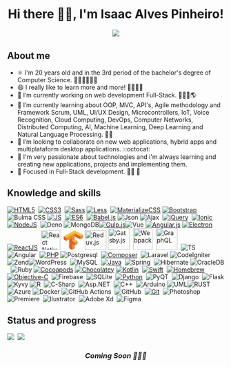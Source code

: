 <h1 align="center">Hi there 👋🏾, I'm Isaac Alves Pinheiro!</h1>
<!-- I created my README.md using Markdown & HTML5 -->
<div align="center"><img src="https://i.pinimg.com/originals/9f/c2/12/9fc2126eec2c0a3876e3f2097af9b983.gif"/></div>

## About me

<ul>
 <li>⚛️ I'm 20 years old and in the 3rd period of the bachelor's degree of Computer Science. 👨🏾‍💻👨🏾‍🔬</li>
 <li>😄 I really like to learn more and more! 🐱‍💻🐱‍👤</li>
 <li>🔭 I’m currently working on web development Full-Stack. 👨🏾‍🚀🌎</li>
 <li>🌱 I’m currently learning about OOP, MVC, API's, Agile methodology and Framework Scrum, UML, UI/UX Design, Microcontrollers, IoT, Voice Recognition, Cloud Computing, DevOps, Computer Networks, Distributed Computing, AI, Machine Learning, Deep Learning and Natural Language Processing. 🌱🌲</li>
 <li>👯 I’m looking to collaborate on new web applications, hybrid apps and multiplataform desktop applications. 💧:octocat:</li>
 <li>💜 I'm very passionate about technologies and i'm always learning and creating new applications, projects and implementing them.</li>
 <li>🎯 Focused in Full-Stack development. 🐱‍🚀 🚀</li>
</ul>

## Knowledge and skills
<!--The same height for everybody-->
<a href="https://www.w3schools.com/html/"><img src="https://upload.wikimedia.org/wikipedia/commons/thumb/8/80/HTML5_logo_resized.svg/725px-HTML5_logo_resized.svg.png" width="30" height="40" alt="HTML5" title="HTML5"></a>&nbsp; <a href="https://www.w3schools.com/css/"><img src="https://res.cloudinary.com/eternitech/image/upload/$wpsize_!_cld_full!,w_365,h_512,c_scale/v1588246378/eternitech/CSS3.png" width="30" height="40" alt="CSS3" title="CSS3"></a>&nbsp; <a href="https://sass-lang.com/"><img src="https://codybonney.com/images/1x1/tags/400x400/sass.png" width="50" height="45" alt="Sass" title="Sass"></a>&nbsp;<a href="http://lesscss.loopinfinito.com.br/"><img src="https://i2.wp.com/asthaandsidharth.com/wp-content/uploads/2016/03/less-logo.png?fit=423%2C423&ssl=1" width="50" height="50" alt="Less" title="less"></a>&nbsp; <a href="https://materializecss.com/"><img src="https://bestofjs.org/logos/materializecss.svg" width="55" height="45" alt="MaterializeCSS" title="Materialize CSS"></a>&nbsp;<a href="https://getbootstrap.com/"><img src="https://camo.githubusercontent.com/0e0adf58c74c6e74bb64ece5d0ef4620f4f46915/68747470733a2f2f76352e676574626f6f7473747261702e636f6d2f646f63732f352e302f6173736574732f6272616e642f626f6f7473747261702d6c6f676f2d736861646f772e706e67" width="49" height="42" alt="Bootstrap" title="Bootstrap 5"></a><img src="https://39ntbr6g.media.zestyio.com/bulma-logo.f1cb27a519bdb5b6ed34049a5b86e317.png" width="43" height="43" alt="Bulma CSS" title="Bulma CSS"> <a href="http://dontpad.com/javascript7b5r7y575s7m57nj57s5t75t7e57j7v7g7d7y7t7e7z7x7gt7s7d7f7a7f77a77e7w7t77r7e7u7i77y7t7r74757v7n7%C3%A77"><img src="https://upload.wikimedia.org/wikipedia/commons/thumb/9/99/Unofficial_JavaScript_logo_2.svg/1200px-Unofficial_JavaScript_logo_2.svg.png" width="40" height="40" alt="JS" title="JavaScript (JS)"></a> &nbsp;<a href="https://medium.com/@matheusml/o-guia-do-es6-tudo-que-voc%C3%AA-precisa-saber-8c287876325f"><img src="https://www.benmvp.com/static/bd119c2ab8f3b23bf9b4f5c923655bbe/02208/es6-logo.png" width="40" height="40" alt="ES6" title="EcmaScript6 (ES6)"></a>&nbsp; <a href="https://babeljs.io/"><img src="https://cdn.worldvectorlogo.com/logos/babel-10.svg" width="77" height="40" alt="Babel.js" title="Babel.js"></a> <img src="https://upload.wikimedia.org/wikipedia/commons/thumb/c/c9/JSON_vector_logo.svg/1200px-JSON_vector_logo.svg.png" width="48" height="45" alt="Json" title="Json">&nbsp;<img src="https://upload.wikimedia.org/wikipedia/commons/thumb/a/a1/AJAX_logo_by_gengns.svg/1280px-AJAX_logo_by_gengns.svg.png" width="74" alt="Ajax" title="Ajax">&nbsp; <a href="https://jquery.com/"><img src="https://www.pngitem.com/pimgs/m/295-2954213_jquery-logo-png-transparent-background-png-download.png" width="40" height="45" alt="jQuery" title="jQuery"></a>&nbsp; <a href="https://ionicframework.com/"><img src="https://ionicframework.com/blog/wp-content/uploads/2015/05/cropped-logo.png" width="40" height="40" alt="Ionic" title="Ionic"></a>&nbsp; <a href="https://nodejs.org/en/"><img src="https://munix.dk/sites/default/files/styles/medium/public/nodejs-logo.png?itok=zPBwhso8" width="72" height="45" alt="NodeJS" title="Node.js"/></a>&nbsp; <img src="https://upload.wikimedia.org/wikipedia/commons/7/75/Dino_in_the_Rain.png" width="45" height="45" alt="Deno" title="Deno"/> <img src="https://dashboard.absam.io/img/mongo_db.png" width="45" height="45" alt="MongoDB" title="MongoDB"/><a href="https://gulpjs.com/"><img src="https://encrypted-tbn0.gstatic.com/images?q=tbn%3AANd9GcQXZ_xc47K571jSulioWWmnlCnPLckkAyhKqA&usqp=CAU" width="38" height="57" alt="Gulp.js" title="Gulp.js"/></a><img src="https://upload.wikimedia.org/wikipedia/commons/thumb/9/95/Vue.js_Logo_2.svg/1184px-Vue.js_Logo_2.svg.png" width="45" height="40" alt="Vue" title="Vue.js"/>&nbsp;<a href="https://angularjs.org/"><img src="https://img.portalgsti.com.br/9YEHBE1HnJlTShyyT-OmbFHD_7Q=/200x200/https://www.portalgsti.com.br/media/uploads/community/2016/04/25/angularjs.png" width="45" height="45" alt="Angular.js" title="Angular.js 8"/></a>&nbsp;<a href="https://www.electronjs.org/"><img src="https://upload.wikimedia.org/wikipedia/commons/thumb/9/91/Electron_Software_Framework_Logo.svg/1024px-Electron_Software_Framework_Logo.svg.png" width="43" height="45" alt="Electron" title="Electron.js"/></a>&nbsp;<a href="https://pt-br.reactjs.org/"><img src="https://encrypted-tbn0.gstatic.com/images?q=tbn%3AANd9GcTLAgww5mYZA_wf-aw5sSIww98KhfSfmRx6Kw&usqp=CAU" width="52" height="45" alt="ReactJS" title="React.js"/></a>&nbsp; <a href="https://reactnative.dev/"><img src="https://cdn.iconscout.com/icon/free/png-512/react-1-282599.png" width="45" height="45" title="React Native"/></a>&nbsp; <a href="https://www.tensorflow.org/?hl=pt-br"><img src="https://raw.githubusercontent.com/inquid/yii2-tensorflow-js/master/Tensorflow_logo.svg.png" width="45" height="45" title="Tensorflow.js"/></a> <img src="https://miro.medium.com/max/2800/0*U2DmhXYumRyXH6X1.png" width="50" height="45" title="Redux.js"/> <img src="https://d33wubrfki0l68.cloudfront.net/3043815abc12ed4628bceeabb1a571459a777f84/5f19e/static/f422e4992c3482dce03f913e7da91751/e17e5/gatsby-png.png" width="50" height="50" title="Gatsby.js"/>&nbsp; <img src="https://seeklogo.com/images/W/webpack-logo-9E66EE203A-seeklogo.com.png" width="45" height="50" title="Webpack"/>&nbsp; <img src="https://upload.wikimedia.org/wikipedia/commons/thumb/1/17/GraphQL_Logo.svg/768px-GraphQL_Logo.svg.png" width="50" height="50" title="GraphQL"/>&nbsp; <img src="https://sdtimes.com/wp-content/uploads/2019/01/bynNY5dJ_400x400.jpg" width="40" height="40" alt="TS" title="TypeScript">&nbsp; <img src="https://cdn.freebiesupply.com/logos/large/2x/angular-icon-1-logo-png-transparent.png" width="42" height="45" alt="Angular" title="Angular"/>&nbsp; <a href="https://www.php.net/" target="_Blank"><img src="https://upload.wikimedia.org/wikipedia/commons/thumb/3/31/Webysther_20160423_-_Elephpant.svg/2000px-Webysther_20160423_-_Elephpant.svg.png" width="78" height="47" alt="PHP" title="PHP 7"></a>&nbsp;<img src="https://cdn.iconscout.com/icon/free/png-512/postgresql-226047.png" width="45" height="45" alt="Postgresql" title="PostgreSQL database">&nbsp; <a href="https://getcomposer.org/"><img src="https://cdn.freebiesupply.com/logos/large/2x/composer-logo-png-transparent.png" width="40" height="57" alt="Composer" title="Composer"></a>&nbsp; <img src="https://upload.wikimedia.org/wikipedia/commons/thumb/9/9a/Laravel.svg/738px-Laravel.svg.png" width="50" height="50" alt="Laravel" title="Laravel">&nbsp;<img src="https://www.agenciastaff.com.br/images/site/codeigniter.png" width="47" height="50" alt="CodeIgniter" title="CodeIgniter">&nbsp; <img src="https://upload.wikimedia.org/wikipedia/commons/thumb/e/ea/Zend-framework.svg/1280px-Zend-framework.svg.png" width="77" height="40" alt="Zend" title="Zend"/><img src="https://upload.wikimedia.org/wikipedia/commons/thumb/9/98/WordPress_blue_logo.svg/1024px-WordPress_blue_logo.svg.png" width="45" height="45" alt="WordPress" title="WordPress">&nbsp; <img src="https://s.glbimg.com/po/tt/f/original/2012/04/17/mysql-logos.gif" width="77" height="40" alt="MySQL" title="MySQL database">&nbsp; <a href="https://www.oracle.com/br/Java/"><img src="https://www.jlcarneiro.com/wp-content/uploads/Image/galleries/java-200x200.png" width="50" height="50" alt="Java" title="Java"></a>&nbsp; <img src="https://docs.spring.io/spring/docs/current/spring-framework-reference/pdf/favicon.ico" width="45" height="45" alt="Spring" title="Spring">&nbsp; <img src="https://img2.pngio.com/hibernate-logo-png-transparent-svg-vector-freebie-supply-hibernate-png-2400_2503.png" width="45" height="45" alt="Hibernate" title="Hibernate">&nbsp;<img src="https://www.iconshock.com/image/Diamond/Database/oracle/" width="50" height="50" alt="OracleDB" title="OracleDB">&nbsp;&nbsp;<img src="https://images.vexels.com/media/users/3/166485/isolated/preview/d4061b653e6ba02ad0afdc79e0315a25---cone-da-linguagem-de-programa----o-ruby-by-vexels.png" width="47" height="47" alt="Ruby" title="Ruby"> <a href="https://cocoapods.org/"><img src="https://www.rocketskill.io/wp-content/uploads/2019/12/article-cocoapods.png" width="47" height="47" alt="Cocoapods" title="Cocoapods"></a> <a href="https://chocolatey.org/"><img src="https://chocolatey.org/content/images/logo_square.svg" width="89" height="47" alt="Chocolatey" title="Chocolatey"></a> <a href="https://kotlinlang.org/"><img src="https://miro.medium.com/max/405/1*rM5eV-GbkiHgpD3MV-H6Hg.png" width="45" height="45" alt="Kotlin" title="Kotlin"></a>&nbsp; <a href="https://www.apple.com/br/swift/"><img src="https://macmagazine.uol.com.br/wp-content/uploads/2014/06/02-icone-swift.png" width="45" height="45" alt="Swift" title="Swift"></a>&nbsp; <a href="https://brew.sh/index_pt-br"><img src="https://upload.wikimedia.org/wikipedia/commons/thumb/9/95/Homebrew_logo.svg/1200px-Homebrew_logo.svg.png" width="40" height="55" alt="Homebrew" title="Homebrew"></a>&nbsp; <a href="https://developer.apple.com/library/archive/documentation/Cocoa/Conceptual/ProgrammingWithObjectiveC/Introduction/Introduction.html"><img src="https://i.pinimg.com/originals/9d/9a/d6/9d9ad64b77be1aa19bf2368ea9b5ec78.png" width="50" height="50" alt="Objective-C" title="Objective-C"></a>&nbsp; <img src="https://firebase.google.com/downloads/brand-guidelines/PNG/logo-logomark.png?hl=pt-br" width="35" height="45" alt="Firebase" title="Firebase database">&nbsp; <img src="https://upload.wikimedia.org/wikipedia/commons/thumb/9/97/Sqlite-square-icon.svg/1200px-Sqlite-square-icon.svg.png" width="45" height="45" alt="SQLite" title="SQLite database">&nbsp; <a href="https://www.python.org/"><img src="https://engineering.fb.com/wp-content/uploads/2016/05/2000px-Python-logo-notext.svg_.png" width="45" height="45" alt="Python" title="Python3"></a>&nbsp; <img src="https://upload.wikimedia.org/wikipedia/commons/thumb/e/e6/Python_and_Qt.svg/160px-Python_and_Qt.svg.png" width="50" height="50" alt="PyQT" title="PyQT">&nbsp; <img src="https://icon-library.com/images/django-icon/django-icon-0.jpg" width="45" height="45" alt="Django" title="Django">&nbsp; <img src="https://www.kindpng.com/picc/m/188-1882559_python-flask-hd-png-download.png" width="45" height="45" alt="Flask" title="Flask"> <img src="https://quintagroup.com/cms/python/images/kivy-logo.png/@@images/52056b87-5872-4e24-8483-2c20e62fa79d.png" width="45" height="45" alt="Kyvy" title="Kyvy"> <img src="https://upload.wikimedia.org/wikipedia/commons/thumb/1/1b/R_logo.svg/1200px-R_logo.svg.png" width="50" height="40" alt="R" title="R">&nbsp; <img src="https://seeklogo.com/images/C/c-sharp-c-logo-02F17714BA-seeklogo.com.png" width="40" height="40" alt="C-Sharp" title="C-Sharp (C#)">&nbsp;  <img src="https://cdn.volaresystems.com/Images/Posts/2019/12/aspnet_logo.png" width="67" height="45" alt="Asp.NET" title="Asp.NET">&nbsp; <img src="https://repository-images.githubusercontent.com/191400874/50018080-a7ac-11e9-930d-8c235f1a88d5" width="42" height="42" alt="C++" title="C++"> &nbsp;<img src="https://cdn.freebiesupply.com/logos/large/2x/arduino-1-logo-png-transparent.png" width="45" height="45" alt="Arduíno" title="Arduíno"> <img src="https://img.portalgsti.com.br/9FnpsHaxsnvzVcGWCd_Ub_oq-jE=/200x200/https://www.portalgsti.com.br/media/uploads/community/2016/07/26/uml.png" width="45" height="45" alt="UML" title="UML"><img src="https://cdn.auth0.com/blog/rust-api/rust-logo.png" width="45" height="45" alt="RUST" title="RUST">&nbsp;<img src="https://www.solarwinds.com/-/media/solarwinds/swdcv2/licensed-products/service-desk/integrations/sd-integrations-logo-azure.ashx?la=pt&rev=feba5207a01d49a68bd35e33b36a8c33&hash=DBCF6B78CA5947D8A0A74E525D2BEBE16D90E35B" width="48" height="45" alt="Azure" title="Azure">&nbsp;<img src="https://seeklogo.com/images/D/docker-logo-CF97D0124B-seeklogo.com.png" width="57" height="45" alt="Docker" title="Docker"> <img src="https://avatars2.githubusercontent.com/u/44036562?s=400&v=4" width="45" height="45" alt="GitHub Actions" title="GitHub Actions">&nbsp; <img src="https://image.flaticon.com/icons/png/512/25/25231.png" width="45" height="45" alt="GitHub" title="GitHub">&nbsp; <a href=""><img src="https://git-scm.com/images/logos/downloads/Git-Icon-1788C.png" width="48" height="45" alt="Git" title="Git"></a>&nbsp; <img src="https://hotmart.s3.amazonaws.com/product_contents/fd764279-a8dd-4f13-9f42-4e0e10917462/photoshop.png" width="40" height="40" alt="Photoshop" title="Adobe Photoshop CC">&nbsp; <img src="https://logodownload.org/wp-content/uploads/2019/10/adobe-premiere-pro-logo-3.png" width="40" height="40" alt="Premiere" title="Adobe Premiere Pro">&nbsp; <img src="https://upload.wikimedia.org/wikipedia/commons/thumb/6/66/Illustrator_CC_icon.png/492px-Illustrator_CC_icon.png" width="40" height="40" alt="Ilustrator" title="Adobe Ilustrator CC">&nbsp; <img src="https://www.pacotes.org/wp-content/uploads/2020/01/adobe-xd.png" width="40" height="40" alt="Adobe Xd" title="Adobe Xd">&nbsp; <img src="https://www.finsmes.com/wp-content/uploads/2018/02/figma.jpg" width="40" height="40" alt="Figma" title="Figma">

## Status and progress
<div>
<img src="https://github-readme-stats.vercel.app/api?username=IsaacAlves7&&show_icons=true&title_color=#A72CF5&icon_color=a72cf5&text_color=daf7dc&bg_color=151515"/>&nbsp;&nbsp;<img src="https://camo.githubusercontent.com/7c79eee060382b4e852bbee49fe7bf8491848913/68747470733a2f2f6769746875622d726561646d652d73746174732e76657263656c2e6170702f6170692f746f702d6c616e67732f3f757365726e616d653d68616b61636f6465266c61796f75743d636f6d7061637426686964653d68746d6c"/>
</div>
<div align="center"><h3><i>Coming Soon 🌊⚓🌊</i></h3></div>

